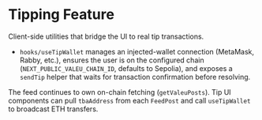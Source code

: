 # Tipping Feature

Client-side utilities that bridge the UI to real tip transactions.

- `hooks/useTipWallet` manages an injected-wallet connection (MetaMask, Rabby, etc.), ensures the user is on the configured chain (`NEXT_PUBLIC_VALEU_CHAIN_ID`, defaults to Sepolia), and exposes a `sendTip` helper that waits for transaction confirmation before resolving.

The feed continues to own on-chain fetching (`getValeuPosts`). Tip UI components can pull `tbaAddress` from each `FeedPost` and call `useTipWallet` to broadcast ETH transfers.
